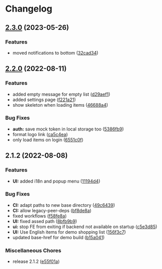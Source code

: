 # Changelog

## [2.3.0](https://github.com/Syntoxr/ShoppingList-FE/compare/v2.2.0...v2.3.0) (2023-05-26)


### Features

* moved notifications to bottom ([32cad34](https://github.com/Syntoxr/ShoppingList-FE/commit/32cad3419ef9297238aea3362fa3a086994e42f4))

## [2.2.0](https://github.com/Syntoxr/ShoppingList-FE/compare/v2.1.2...v2.2.0) (2022-08-11)


### Features

* added empty message for empty list ([d29aef1](https://github.com/Syntoxr/ShoppingList-FE/commit/d29aef1fbb28cd38df3182407bd361a17739dc45))
* added settings page ([f221a21](https://github.com/Syntoxr/ShoppingList-FE/commit/f221a215aeb8b62a4e8cb01ffc6f2af8ec419f08))
* show skeleton when loading items ([46688a4](https://github.com/Syntoxr/ShoppingList-FE/commit/46688a458326cfa8d1dc16d394e636b821222c82))


### Bug Fixes

* **auth:** save mock token in local storage too ([5386fb9](https://github.com/Syntoxr/ShoppingList-FE/commit/5386fb9ca767b6b1319b5f7bd9b7218b78984eec))
* format logo link ([ca5c4ea](https://github.com/Syntoxr/ShoppingList-FE/commit/ca5c4ea34726ef6f1210efb5c617cb5ab614f15f))
* only load items on login ([6551c0f](https://github.com/Syntoxr/ShoppingList-FE/commit/6551c0fd50a8d7ea4abda84afdcd1b3fa767b5ed))

## 2.1.2 (2022-08-08)


### Features

* **UI:** added i18n and popup menu ([11194d4](https://github.com/Syntoxr/ShoppingList-FE/commit/11194d443c49acc7af62dde2e186077395f3e053))


### Bug Fixes

* **CI:** adapt paths to new base directory ([49c6439](https://github.com/Syntoxr/ShoppingList-FE/commit/49c64395e1c4744c5500410f7a22df23242d5e8e))
* **CI:** allow legacy-peer-deps ([bf8de8a](https://github.com/Syntoxr/ShoppingList-FE/commit/bf8de8a7338bd588e38cebe705b5a6f7d0e07c3a))
* fixed workflows ([f58fe8a](https://github.com/Syntoxr/ShoppingList-FE/commit/f58fe8a58d1dc149e5a1f6c9b3d4f03534ccdfff))
* **UI:** fixed assed path ([8bfb9b9](https://github.com/Syntoxr/ShoppingList-FE/commit/8bfb9b9b49b26f0ab256afe65febae4eb71603a9))
* **ui:** stop FE from exiting if backend not available on startup ([c5e3d85](https://github.com/Syntoxr/ShoppingList-FE/commit/c5e3d85642335e7fb0b492249cbf1ef81f37e572))
* **UI:** Use English items for demo shopping list ([156f3c7](https://github.com/Syntoxr/ShoppingList-FE/commit/156f3c79a16e39cb34fec94ea5ac3a65bb0bf8ad))
* updated base-href for demo build ([b15a041](https://github.com/Syntoxr/ShoppingList-FE/commit/b15a041fcd0ca2d9ec2e6a7584e2f2f251994674))


### Miscellaneous Chores

* release 2.1.2 ([e55f01a](https://github.com/Syntoxr/ShoppingList-FE/commit/e55f01a6fc32a020b8d8380e771d6538dcfc94b5))

